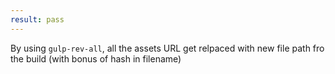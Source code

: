 ```yaml
---
result: pass
---
```


By using `gulp-rev-all`, all the assets URL get relpaced with new file path fro the build (with bonus of hash in filename)
